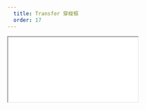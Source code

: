 ```yaml
---
  title: Transfer 穿梭框
  order: 17
---
```

    
<Iframe src="//mc.fusion.design/demos/comp_groups/@alifd/next/transfer?theme=@alifd/theme-2" />
